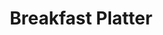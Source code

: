---
title: "Breakfast Platter"
price: "$10.00"
category: "Breakfast"
img: "src/images/menu/Breakfast-Platter.png"
desc: "Two eggs any style served with hash browns with your choice of bacon, links or sausage patty"
---